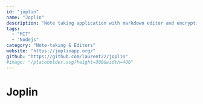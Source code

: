 ```yaml
---
id: "joplin"
name: "Joplin"
description: "Note taking application with markdown editor and encryption support for mobile and desktop platforms. Runs client-side and syncs through a self hosted Nextcloud instance or similar (alternative to Evernote)."
tags:
  - "MIT"
  - "Nodejs"
category: "Note-taking & Editors"
website: "https://joplinapp.org/"
github: "https://github.com/laurent22/joplin"
#image: "/placeholder.svg?height=300&width=400"
---
```


# Joplin
